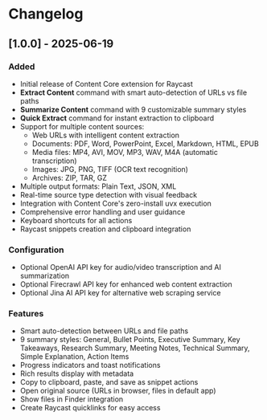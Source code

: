 # Changelog

## [1.0.0] - 2025-06-19

### Added
- Initial release of Content Core extension for Raycast
- **Extract Content** command with smart auto-detection of URLs vs file paths
- **Summarize Content** command with 9 customizable summary styles
- **Quick Extract** command for instant extraction to clipboard
- Support for multiple content sources:
  - Web URLs with intelligent content extraction
  - Documents: PDF, Word, PowerPoint, Excel, Markdown, HTML, EPUB
  - Media files: MP4, AVI, MOV, MP3, WAV, M4A (automatic transcription)
  - Images: JPG, PNG, TIFF (OCR text recognition)
  - Archives: ZIP, TAR, GZ
- Multiple output formats: Plain Text, JSON, XML
- Real-time source type detection with visual feedback
- Integration with Content Core's zero-install uvx execution
- Comprehensive error handling and user guidance
- Keyboard shortcuts for all actions
- Raycast snippets creation and clipboard integration

### Configuration
- Optional OpenAI API key for audio/video transcription and AI summarization
- Optional Firecrawl API key for enhanced web content extraction
- Optional Jina AI API key for alternative web scraping service

### Features
- Smart auto-detection between URLs and file paths
- 9 summary styles: General, Bullet Points, Executive Summary, Key Takeaways, Research Summary, Meeting Notes, Technical Summary, Simple Explanation, Action Items
- Progress indicators and toast notifications
- Rich results display with metadata
- Copy to clipboard, paste, and save as snippet actions
- Open original source (URLs in browser, files in default app)
- Show files in Finder integration
- Create Raycast quicklinks for easy access